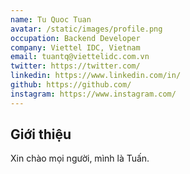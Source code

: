 ```yaml
---
name: Tu Quoc Tuan
avatar: /static/images/profile.png
occupation: Backend Developer
company: Viettel IDC, Vietnam
email: tuantq@viettelidc.com.vn
twitter: https://twitter.com/
linkedin: https://www.linkedin.com/in/
github: https://github.com/
instagram: https://www.instagram.com/
---
```


## Giới thiệu
Xin chào mọi người, mình là Tuấn.


